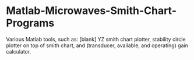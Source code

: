 # Matlab-Microwaves-Smith-Chart-Programs
Various Matlab tools, such as: [blank] YZ smith chart plotter, stability circle plotter on top of smith chart, and (transducer, available, and operating) gain calculator.
